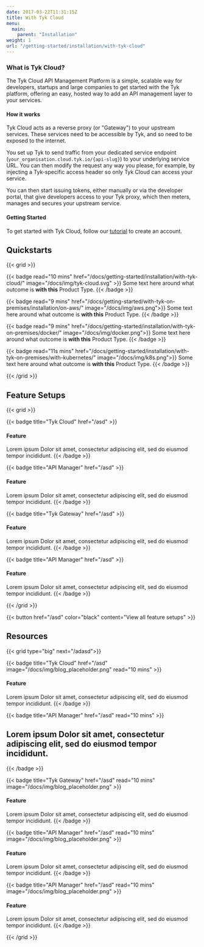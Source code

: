 ```yaml
---
date: 2017-03-22T11:31:15Z
title: With Tyk Cloud
menu: 
  main:
    parent: "Installation"
weight: 1
url: "/getting-started/installation/with-tyk-cloud"
---
```


### What is Tyk Cloud?
The Tyk Cloud API Management Platform is a simple, scalable way for developers, startups and large companies to get started with the Tyk platform, offering an easy, hosted way to add an API management layer to your services.

#### How it works
Tyk Cloud acts as a reverse proxy (or "Gateway") to your upstream services. These services need to be accessible by Tyk, and so need to be exposed to the internet.

You set up Tyk to send traffic from your dedicated service endpoint (`your_organisation.cloud.tyk.io/{api-slug}`) to your underlying service URL. You can then modify the request any way you please, for example, by injecting a Tyk-specific access header so only Tyk Cloud can access your service.

You can then start issuing tokens, either manually or via the developer portal, that give developers access to your Tyk proxy, which then meters, manages and secures your upstream service.

#### Getting Started
To get started with Tyk Cloud, follow our [tutorial](/docs/getting-started/installation/with-tyk-cloud/create-an-account/) to create an account.

## Quickstarts

{{< grid >}}	

{{< badge read="10 mins" href="/docs/getting-started/installation/with-tyk-cloud/" image="/docs/img/tyk-cloud.svg" >}}
Some text here around what outcome is **with this** Product Type. 
{{< /badge >}}

{{< badge read="9 mins" href="/docs/getting-started/with-tyk-on-premises/installation/on-aws/" image="/docs/img/aws.png">}}
Some text here around what outcome is **with this** Product Type. 
{{< /badge >}}

{{< badge read="9 mins" href="/docs/getting-started/installation/with-tyk-on-premises/docker/" image="/docs/img/docker.png">}}
Some text here around what outcome is **with this** Product Type. 
{{< /badge >}}

{{< badge read="11s mins" href="/docs/getting-started/installation/with-tyk-on-premises/with-kubernetes/" image="/docs/img/k8s.png">}}
Some text here around what outcome is **with this** Product Type. 
{{< /badge >}}

{{< /grid >}}

## Feature Setups

{{< grid >}}

{{< badge title="Tyk Cloud" href="/asd" >}}
#### Feature

Lorem ipsum Dolor sit amet, consectetur adipiscing elit, sed do eiusmod tempor incididunt.
{{< /badge >}}

{{< badge title="API Manager" href="/asd" >}}
#### Feature

Lorem ipsum Dolor sit amet, consectetur adipiscing elit, sed do eiusmod tempor incididunt.
{{< /badge >}}

{{< badge title="Tyk Gateway" href="/asd" >}}
#### Feature

Lorem ipsum Dolor sit amet, consectetur adipiscing elit, sed do eiusmod tempor incididunt.
{{< /badge >}}

{{< badge title="API Manager" href="/asd" >}}
#### Feature

Lorem ipsum Dolor sit amet, consectetur adipiscing elit, sed do eiusmod tempor incididunt.
{{< /badge >}}

{{< /grid >}}

{{< button href="/asd" color="black" content="View all feature setups" >}}

## Resources

{{< grid type="big" next="/adasd">}}

{{< badge title="Tyk Cloud" href="/asd" image="/docs/img/blog_placeholder.png" read="10 mins" >}}
#### Feature

Lorem ipsum Dolor sit amet, consectetur adipiscing elit, sed do eiusmod tempor incididunt.
{{< /badge >}}

{{< badge title="API Manager" href="/asd" read="10 mins" >}}
## Lorem ipsum Dolor sit amet, consectetur adipiscing elit, sed do eiusmod tempor incididunt.
{{< /badge >}}

{{< badge title="Tyk Gateway" href="/asd" read="10 mins" image="/docs/img/blog_placeholder.png" >}}
#### Feature

Lorem ipsum Dolor sit amet, consectetur adipiscing elit, sed do eiusmod tempor incididunt.
{{< /badge >}}

{{< badge title="API Manager" href="/asd" read="10 mins" image="/docs/img/blog_placeholder.png" >}}
#### Feature

Lorem ipsum Dolor sit amet, consectetur adipiscing elit, sed do eiusmod tempor incididunt.
{{< /badge >}}

{{< badge title="API Manager" href="/asd" read="10 mins" image="/docs/img/blog_placeholder.png" >}}
#### Feature

Lorem ipsum Dolor sit amet, consectetur adipiscing elit, sed do eiusmod tempor incididunt.
{{< /badge >}}

{{< /grid >}}

